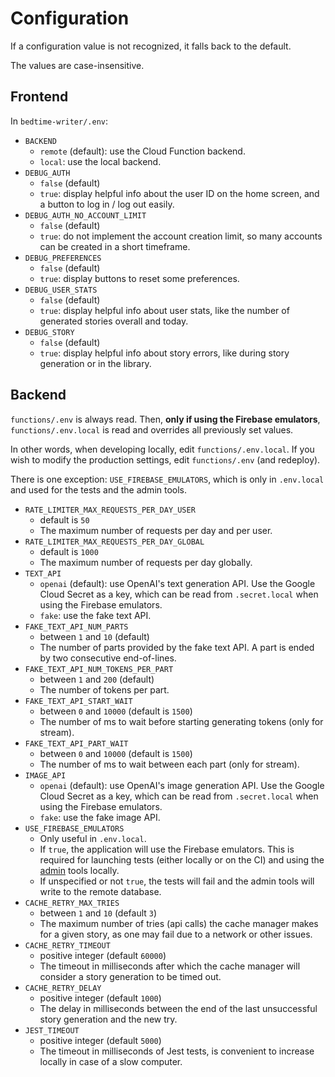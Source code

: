 # Configuration

If a configuration value is not recognized, it falls back to the default.

The values are case-insensitive.

## Frontend

In `bedtime-writer/.env`:

* `BACKEND`
    * `remote` (default): use the Cloud Function backend.
    * `local`: use the local backend.
* `DEBUG_AUTH`
    * `false` (default)
    * `true`: display helpful info about the user ID on the home screen, and a button to
      log in / log out easily.
* `DEBUG_AUTH_NO_ACCOUNT_LIMIT`
  * `false` (default)
  * `true`: do not implement the account creation limit, so many accounts can be created in a short timeframe.
* `DEBUG_PREFERENCES`
  * `false` (default)
  * `true`: display buttons to reset some preferences.
* `DEBUG_USER_STATS`
    * `false` (default)
    * `true`: display helpful info about user stats, like the number of generated stories overall and today.
* `DEBUG_STORY`
  * `false` (default)
  * `true`: display helpful info about story errors, like during story generation or in the library.

## Backend

`functions/.env` is always read. Then, **only if using the Firebase emulators**,
`functions/.env.local` is read and overrides all previously set values.

In other words, when developing locally, edit `functions/.env.local`. If you wish to modify the
production settings, edit `functions/.env` (and redeploy).

There is one exception: `USE_FIREBASE_EMULATORS`, which is only in `.env.local` and used for the
tests and the admin tools.

* `RATE_LIMITER_MAX_REQUESTS_PER_DAY_USER`
    * default is `50`
    * The maximum number of requests per day and per user.
* `RATE_LIMITER_MAX_REQUESTS_PER_DAY_GLOBAL`
    * default is `1000`
    * The maximum number of requests per day globally.
* `TEXT_API`
    * `openai` (default): use OpenAI's text generation API. Use the Google Cloud Secret as a key,
      which can be read from `.secret.local` when using the Firebase emulators.
    * `fake`: use the fake text API.
* `FAKE_TEXT_API_NUM_PARTS`
    * between `1` and `10` (default)
    * The number of parts provided by the fake text API. A part is ended by two consecutive
      end-of-lines.
* `FAKE_TEXT_API_NUM_TOKENS_PER_PART`
    * between `1` and `200` (default)
    * The number of tokens per part.
* `FAKE_TEXT_API_START_WAIT`
    * between `0` and `10000` (default is `1500`)
    * The number of ms to wait before starting generating tokens (only for stream).
* `FAKE_TEXT_API_PART_WAIT`
    * between `0` and `10000` (default is `1500`)
    * The number of ms to wait between each part (only for stream).
* `IMAGE_API`
    * `openai` (default): use OpenAI's image generation API. Use the Google Cloud Secret as a key,
      which can be read from `.secret.local` when using the Firebase emulators.
    * `fake`: use the fake image API.
* `USE_FIREBASE_EMULATORS`
    * Only useful in `.env.local`. 
    * If `true`, the application will use the Firebase emulators. This is required for launching
      tests (either locally or on the CI) and using the [admin](./admin.md) tools locally.
    * If unspecified or not `true`, the tests will fail and the admin tools will write to the remote
      database.
* `CACHE_RETRY_MAX_TRIES`
  * between `1` and `10` (default `3`)
  * The maximum number of tries (api calls) the cache manager makes for a given story, as one may
    fail due to a network or other issues.
* `CACHE_RETRY_TIMEOUT`
  * positive integer (default `60000`)
  * The timeout in milliseconds after which the cache manager will consider a story generation to
    be timed out.
* `CACHE_RETRY_DELAY`
  * positive integer (default `1000`)
  * The delay in milliseconds between the end of the last unsuccessful story generation and the new 
    try.
* `JEST_TIMEOUT`
  * positive integer (default `5000`)
  * The timeout in milliseconds of Jest tests, is convenient to increase locally in case of a slow
    computer.


